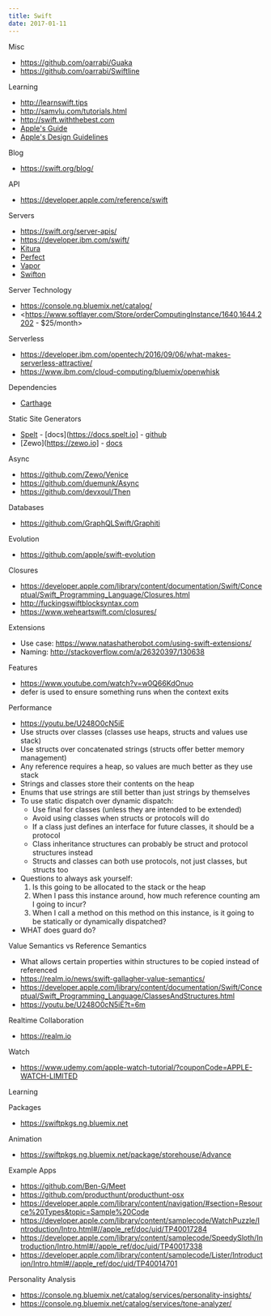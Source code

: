 ```yaml
---
title: Swift
date: 2017-01-11
---
```


Misc

- <https://github.com/oarrabi/Guaka>
- <https://github.com/oarrabi/Swiftline>

Learning

- <http://learnswift.tips>
- <http://samvlu.com/tutorials.html>
- <http://swift.withthebest.com>
- [Apple's Guide](https://developer.apple.com/library/content/documentation/Swift/Conceptual/Swift_Programming_Language/TheBasics.html#//apple_ref/doc/uid/TP40014097-CH5-ID309)
- [Apple's Design Guidelines](https://swift.org/documentation/api-design-guidelines/)

Blog

- <https://swift.org/blog/>

API

- <https://developer.apple.com/reference/swift>

Servers

- <https://swift.org/server-apis/>
- <https://developer.ibm.com/swift/>
- [Kitura](http://www.kitura.io)
- [Perfect](http://perfect.org)
- [Vapor](https://vapor.codes)
- [Swifton](https://github.com/necolt/Swifton)

Server Technology

- <https://console.ng.bluemix.net/catalog/>
- <https://www.softlayer.com/Store/orderComputingInstance/1640,1644,2202 - $25/month>

Serverless

- <https://developer.ibm.com/opentech/2016/09/06/what-makes-serverless-attractive/>
- <https://www.ibm.com/cloud-computing/bluemix/openwhisk>

Dependencies

- [Carthage](https://github.com/Carthage/Carthage)

Static Site Generators

- [Spelt](https://spelt.io) - [docs](https://docs.spelt.io] - [github](https://github.com/njdehoog/Spelt)
- [Zewo](https://zewo.io] - [docs](https://docs.zewo.io)

Async

- <https://github.com/Zewo/Venice>
- <https://github.com/duemunk/Async>
- <https://github.com/devxoul/Then>

Databases

- <https://github.com/GraphQLSwift/Graphiti>

Evolution

- <https://github.com/apple/swift-evolution>

Closures

- <https://developer.apple.com/library/content/documentation/Swift/Conceptual/Swift_Programming_Language/Closures.html>
- <http://fuckingswiftblocksyntax.com>
- <https://www.weheartswift.com/closures/>

Extensions

- Use case: https://www.natashatherobot.com/using-swift-extensions/ 
- Naming: http://stackoverflow.com/a/26320397/130638

Features

- <https://www.youtube.com/watch?v=w0Q66KdOnuo>
- defer is used to ensure something runs when the context exits

Performance

- <https://youtu.be/U248O0cN5iE>
- Use structs over classes (classes use heaps, structs and values use stack)
- Use structs over concatenated strings (structs offer better memory management)
- Any reference requires a heap, so values are much better as they use stack
- Strings and classes store their contents on the heap
- Enums that use strings are still better than just strings by themselves
- To use static dispatch over dynamic dispatch:
  - Use final for classes (unless they are intended to be extended)
  - Avoid using classes when structs or protocols will do
  - If a class just defines an interface for future classes, it should be a protocol
  - Class inheritance structures can probably be struct and protocol structures instead
  - Structs and classes can both use protocols, not just classes, but structs too
- Questions to always ask yourself:
  1. Is this going to be allocated to the stack or the heap
  2. When I pass this instance around, how much reference counting am I going to incur?
  3. When I call a method on this method on this instance, is it going to be statically or dynamically dispatched?
- WHAT does guard do?

Value Semantics vs Reference Semantics
- What allows certain properties within structures to be copied instead of referenced
- <https://realm.io/news/swift-gallagher-value-semantics/>
- <https://developer.apple.com/library/content/documentation/Swift/Conceptual/Swift_Programming_Language/ClassesAndStructures.html>
- <https://youtu.be/U248O0cN5iE?t=6m>

Realtime Collaboration

- <https://realm.io>

Watch

- <https://www.udemy.com/apple-watch-tutorial/?couponCode=APPLE-WATCH-LIMITED>

Learning

Packages

- <https://swiftpkgs.ng.bluemix.net>

Animation

- <https://swiftpkgs.ng.bluemix.net/package/storehouse/Advance>

Example Apps

- <https://github.com/Ben-G/Meet>
- <https://github.com/producthunt/producthunt-osx>
- <https://developer.apple.com/library/content/navigation/#section=Resource%20Types&topic=Sample%20Code>
- <https://developer.apple.com/library/content/samplecode/WatchPuzzle/Introduction/Intro.html#//apple_ref/doc/uid/TP40017284>
- <https://developer.apple.com/library/content/samplecode/SpeedySloth/Introduction/Intro.html#//apple_ref/doc/uid/TP40017338>
- <https://developer.apple.com/library/content/samplecode/Lister/Introduction/Intro.html#//apple_ref/doc/uid/TP40014701>

Personality Analysis

- <https://console.ng.bluemix.net/catalog/services/personality-insights/>
- <https://console.ng.bluemix.net/catalog/services/tone-analyzer/>
